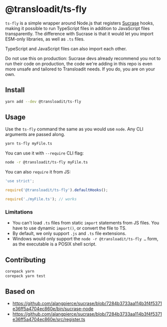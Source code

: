 # @transloadit/ts-fly

`ts-fly` is a simple wrapper around Node.js that registers [Sucrase][] hooks,
making it possible to run TypeScript files in addition to JavaScript files
transparently. The difference with Sucrase is that it would let you import
ESM-only libraries, as well as `.ts` files.

TypeScript and JavaScript files can also import each other.

Do not use this on production: Sucrase devs already recommend you not to run
their code on production, the code we're adding in this repo is even more unsafe
and tailored to Transloadit needs. If you do, you are on your own.

## Install

```sh
yarn add --dev @transloadit/ts-fly
```

## Usage

Use the `ts-fly` command the same as you would use `node`. Any CLI arguments are
passed along.

```sh
yarn ts-fly myFile.ts
```

You can use it with `--require` CLI flag:

```sh
node -r @transloadit/ts-fly myFile.ts
```

You can also `require` it from JS:

```js
'use strict';

require('@transloadit/ts-fly').defaultHooks();

require('./myFile.ts'); // works
```

### Limitations

- You can't load `.ts` files from static `import` statements from JS files. You
  have to use dynamic `import()`, or convert the file to TS.
- By default, we only support `.js` and `.ts` file extensions.
- Windows would only support the `node -r @transloadit/ts-fly …` form, as the
  executable is a POSIX shell script.

## Contributing

```sh
corepack yarn
corepack yarn test
```

## Based on

- <https://github.com/alangpierce/sucrase/blob/7284b3733aa114b3f4f5371e36ff5a4704ec860e/bin/sucrase-node>
- <https://github.com/alangpierce/sucrase/blob/7284b3733aa114b3f4f5371e36ff5a4704ec860e/src/register.ts>

[Sucrase]: https://github.com/alangpierce/sucrase
